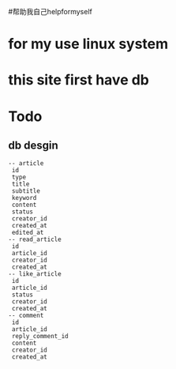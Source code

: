 #帮助我自己helpformyself

# for my use linux system

# this site first have db

# Todo

## db desgin

```
-- article
 id
 type
 title
 subtitle
 keyword
 content
 status
 creator_id
 created_at
 edited_at
-- read_article
 id
 article_id
 creator_id
 created_at
-- like_article
 id
 article_id
 status
 creator_id
 created_at
-- comment
 id
 article_id
 reply_comment_id
 content
 creator_id
 created_at
```


